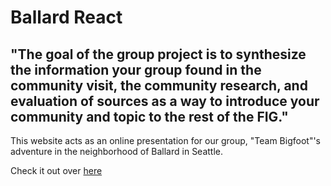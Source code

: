 # Ballard React

## "The goal of the group project is to synthesize the information your group found in the community visit, the community research, and evaluation of sources as a way to introduce your community and topic to the rest of the FIG."

This website acts as an online presentation for our group, "Team Bigfoot"'s adventure in the neighborhood of Ballard in Seattle.

Check it out over [here](https://ryansiu17.github.io/ballard-react/)

